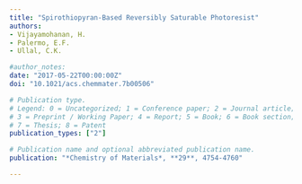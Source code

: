 ```yaml
---
title: "Spirothiopyran-Based Reversibly Saturable Photoresist"
authors:
- Vijayamohanan, H.
- Palermo, E.F.
- Ullal, C.K.

#author_notes:
date: "2017-05-22T00:00:00Z"
doi: "10.1021/acs.chemmater.7b00506"

# Publication type.
# Legend: 0 = Uncategorized; 1 = Conference paper; 2 = Journal article;
# 3 = Preprint / Working Paper; 4 = Report; 5 = Book; 6 = Book section;
# 7 = Thesis; 8 = Patent
publication_types: ["2"]

# Publication name and optional abbreviated publication name.
publication: "*Chemistry of Materials*, **29**, 4754-4760"

---
```

